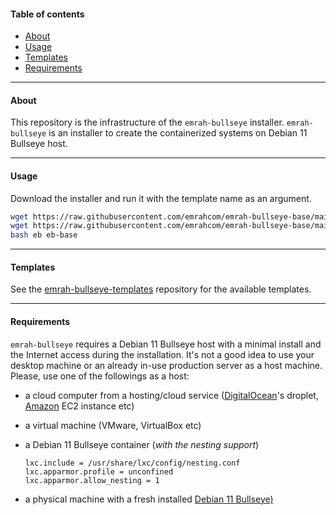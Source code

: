 #### Table of contents

- [About](#about)
- [Usage](#usage)
- [Templates](#templates)
- [Requirements](#requirements)

---

#### About

This repository is the infrastructure of the `emrah-bullseye` installer.
`emrah-bullseye` is an installer to create the containerized systems on Debian
11 Bullseye host.

---

#### Usage

Download the installer and run it with the template name as an argument.

```bash
wget https://raw.githubusercontent.com/emrahcom/emrah-bullseye-base/main/installer/eb
wget https://raw.githubusercontent.com/emrahcom/emrah-bullseye-base/main/installer/eb-base.conf
bash eb eb-base
```

---

#### Templates

See the
[emrah-bullseye-templates](https://github.com/emrahcom/emrah-bullseye-templates)
repository for the available templates.

---

#### Requirements

`emrah-bullseye` requires a Debian 11 Bullseye host with a minimal install and
the Internet access during the installation. It's not a good idea to use your
desktop machine or an already in-use production server as a host machine.
Please, use one of the followings as a host:

- a cloud computer from a hosting/cloud service
  ([DigitalOcean](https://www.digitalocean.com/?refcode=92b0165840d8)'s droplet,
  [Amazon](https://console.aws.amazon.com) EC2 instance etc)

- a virtual machine (VMware, VirtualBox etc)

- a Debian 11 Bullseye container (_with the nesting support_)
  ```
  lxc.include = /usr/share/lxc/config/nesting.conf
  lxc.apparmor.profile = unconfined
  lxc.apparmor.allow_nesting = 1
  ```

- a physical machine with a fresh installed
  [Debian 11 Bullseye)](https://www.debian.org/releases/bullseye/debian-installer/)
